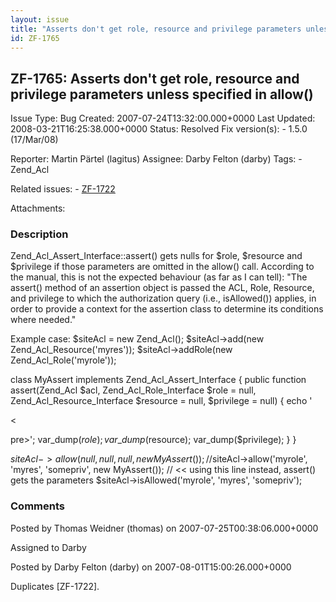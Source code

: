 ```yaml
---
layout: issue
title: "Asserts don't get role, resource and privilege parameters unless specified in allow()"
id: ZF-1765
---
```


ZF-1765: Asserts don't get role, resource and privilege parameters unless specified in allow()
----------------------------------------------------------------------------------------------

 Issue Type: Bug Created: 2007-07-24T13:32:00.000+0000 Last Updated: 2008-03-21T16:25:38.000+0000 Status: Resolved Fix version(s): - 1.5.0 (17/Mar/08)
 
 Reporter:  Martin Pärtel (lagitus)  Assignee:  Darby Felton (darby)  Tags: - Zend\_Acl
 
 Related issues: - [ZF-1722](/issues/browse/ZF-1722)
 
 Attachments: 
### Description

Zend\_Acl\_Assert\_Interface::assert() gets nulls for $role, $resource and $privilege if those parameters are omitted in the allow() call. According to the manual, this is not the expected behaviour (as far as I can tell): "The assert() method of an assertion object is passed the ACL, Role, Resource, and privilege to which the authorization query (i.e., isAllowed()) applies, in order to provide a context for the assertion class to determine its conditions where needed."

Example case: $siteAcl = new Zend\_Acl(); $siteAcl->add(new Zend\_Acl\_Resource('myres')); $siteAcl->addRole(new Zend\_Acl\_Role('myrole'));

class MyAssert implements Zend\_Acl\_Assert\_Interface { public function assert(Zend\_Acl $acl, Zend\_Acl\_Role\_Interface $role = null, Zend\_Acl\_Resource\_Interface $resource = null, $privilege = null) { echo '

<

pre>'; var\_dump($role); var\_dump($resource); var\_dump($privilege); } }

$siteAcl->allow(null, null, null, new MyAssert()); //$siteAcl->allow('myrole', 'myres', 'somepriv', new MyAssert()); // << using this line instead, assert() gets the parameters $siteAcl->isAllowed('myrole', 'myres', 'somepriv');

 

 

### Comments

Posted by Thomas Weidner (thomas) on 2007-07-25T00:38:06.000+0000

Assigned to Darby

 

 

Posted by Darby Felton (darby) on 2007-08-01T15:00:26.000+0000

Duplicates [ZF-1722].

 

 